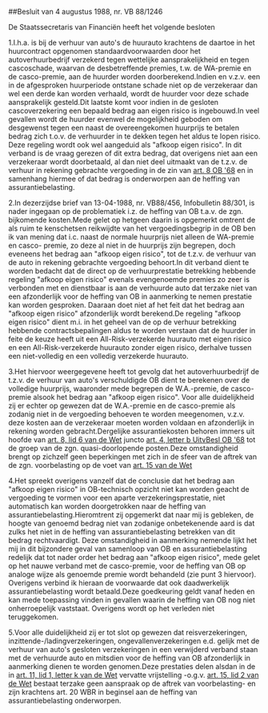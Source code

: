 <meta http-equiv='Content-Type' content='text/html; charset=utf-8' />

##Besluit van 4 augustus 1988, nr. VB 88/1246 

De Staatssecretaris van Financiën heeft het volgende besloten    

1.I.h.a. is bij de verhuur van auto's de huurauto krachtens de daartoe in het huurcontract opgenomen standaardvoorwaarden door het autoverhuurbedrijf verzekerd tegen wettelijke aansprakelijkheid en tegen cascoschade, waarvan de desbetreffende premies, t.w. de WA-premie en de casco-premie, aan de huurder worden doorberekend.Indien en v.z.v. een in de afgesproken huurperiode ontstane schade niet op de verzekeraar dan wel een derde kan worden verhaald, wordt de huurder voor deze schade aansprakelijk gesteld.Dit laatste komt voor indien in de gesloten cascoverzekering een bepaald bedrag aan eigen risico is ingebouwd.In veel gevallen wordt de huurder evenwel de mogelijkheid geboden om desgewenst tegen een naast de overeengekomen huurprijs te betalen bedrag zich t.o.v. de verhuurder in te dekken tegen het aldus te lopen risico. Deze regeling wordt ook wel aangeduid als "afkoop eigen risico". In dit verband is de vraag gerezen of dit extra bedrag, dat overigens niet aan een verzekeraar wordt doorbetaald, al dan niet deel uitmaakt van de t.z.v. de verhuur in rekening gebrachte vergoeding in de zin van [art. 8 OB '68](../../../../../../../wet/wet/op/de/omzetbelasting/1968/BWBR0002629/README.md) en in samenhang hiermee of dat bedrag is onderworpen aan de heffing van assurantiebelasting. 

2.In dezerzijdse brief van 13-04-1988, nr. VB88/456, Infobulletin 88/301, is nader ingegaan op de problematiek i.z. de heffing van OB t.a.v. de zgn. bijkomende kosten.Mede gelet op hetgeen daarin is opgemerkt omtrent de als ruim te kenschetsen reikwijdte van het vergoedingsbegrip in de OB ben ik van mening dat i.c. naast de normale huurprijs niet alleen de WA-premie en casco- premie, zo deze al niet in de huurprijs zijn begrepen, doch eveneens het bedrag aan "afkoop eigen risico", tot de t.z.v. de verhuur van de auto in rekening gebrachte vergoeding behoort.In dit verband dient te worden bedacht dat de direct op de verhuurprestatie betrekking hebbende regeling "afkoop eigen risico" evenals evengenoemde premies zo zeer is verbonden met en dienstbaar is aan de verhuurde auto dat terzake niet van een afzonderlijk voor de heffing van OB in aanmerking te nemen prestatie kan worden gesproken. Daaraan doet niet af het feit dat het bedrag aan "afkoop eigen risico" afzonderlijk wordt berekend.De regeling "afkoop eigen risico" dient m.i. in het geheel van de op de verhuur betrekking hebbende contractsbepalingen aldus te worden verstaan dat de huurder in feite de keuze heeft uit een All-Risk-verzekerde huurauto met eigen risico en een All-Risk-verzekerde huurauto zonder eigen risico, derhalve tussen een niet-volledig en een volledig verzekerde huurauto.

3.Het hiervoor weergegevene heeft tot gevolg dat het autoverhuurbedrijf de t.z.v. de verhuur van auto's verschuldigde OB dient te berekenen over de volledige huurprijs, waaronder mede begrepen de W.A.-premie, de casco-premie alsook het bedrag aan "afkoop eigen risico". Voor alle duidelijkheid zij er echter op gewezen dat de W.A.-premie en de casco-premie als zodanig niet in de vergoeding behoeven te worden meegenomen, v.z.v. deze kosten aan de verzekeraar moeten worden voldaan en afzonderlijk in rekening worden gebracht.Dergelijke assurantiekosten behoren immers uit hoofde van [art. 8, lid 6 van de Wet](../../../../../../../wet/wet/op/de/omzetbelasting/1968/BWBR0002629/README.md) juncto [art. 4, letter b UitvBesl OB '68](../../../../../../../AMvB/uitvoeringsbesluit/omzetbelasting/1968/BWBR0002633/README.md) tot de groep van de zgn. quasi-doorlopende posten.Deze omstandigheid brengt op zichzelf geen beperkingen met zich in de sfeer van de aftrek van de zgn. voorbelasting op de voet van [art. 15 van de Wet](../../../../../../../wet/wet/op/de/omzetbelasting/1968/BWBR0002629/README.md)

4.Het spreekt overigens vanzelf dat de conclusie dat het bedrag aan "afkoop eigen risico" in OB-technisch opzicht niet kan worden geacht de vergoeding te vormen voor een aparte verzekeringsprestatie, niet automatisch kan worden doorgetrokken naar de heffing van assurantiebelasting.Hieromtrent zij opgemerkt dat naar mij is gebleken, de hoogte van genoemd bedrag niet van zodanige onbetekenende aard is dat zulks het niet in de heffing van assurantiebelasting betrekken van dit bedrag rechtvaardigt. Deze omstandigheid in aanmerking nemende lijkt het mij in dit bijzondere geval van samenloop van OB en assurantiebelasting redelijk dat tot nader order het bedrag aan "afkoop eigen risico", mede gelet op het nauwe verband met de casco-premie, voor de heffing van OB op analoge wijze als genoemde premie wordt behandeld (zie punt 3 hiervoor). Overigens verbind ik hieraan de voorwaarde dat ook daadwerkelijk assurantiebelasting wordt betaald.Deze goedkeuring geldt vanaf heden en kan mede toepassing vinden in gevallen waarin de heffing van OB nog niet onherroepelijk vaststaat. Overigens wordt op het verleden niet teruggekomen.

5.Voor alle duidelijkheid zij er tot slot op gewezen dat reisverzekeringen, inzittende-/ladingverzekeringen, ongevallenverzekeringen e.d. gelijk met de verhuur van auto's gesloten verzekeringen in een verwijderd verband staan met de verhuurde auto en mitsdien voor de heffing van OB afzonderlijk in aanmerking dienen te worden genomen.Deze prestaties delen alsdan in de in [art. 11, lid 1, letter k van de Wet](../../../../../../../wet/wet/op/de/omzetbelasting/1968/BWBR0002629/README.md) vervatte vrijstelling -o.g.v. [art. 15, lid 2 van de Wet](../../../../../../../wet/wet/op/de/omzetbelasting/1968/BWBR0002629/README.md) bestaat terzake geen aanspraak op de aftrek van voorbelasting- en zijn krachtens art. 20 WBR in beginsel aan de heffing van assurantiebelasting onderworpen.   
